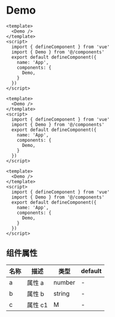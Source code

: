 # Demo

```vue demo
<template>
  <Demo />
</template>
<script>
  import { defineComponent } from 'vue'
  import { Demo } from '@/components'
  export default defineComponent({
    name: 'App',
    components: {
      Demo,
    }
  })
</script>
```

```vue demo
<template>
  <Demo />
</template>
<script>
  import { defineComponent } from 'vue'
  import { Demo } from '@/components'
  export default defineComponent({
    name: 'App',
    components: {
      Demo,
    }
  })
</script>
```

```vue demo
<template>
  <Demo />
</template>
<script>
  import { defineComponent } from 'vue'
  import { Demo } from '@/components'
  export default defineComponent({
    name: 'App',
    components: {
      Demo,
    }
  })
</script>
```

## 组件属性

|名称  | 描述 | 类型 |default|
|--|--|--|--|
| a |  属性 a | number  | - |
| b |  属性 b | string  | - |
| c |  属性 c1 | M  | - |
